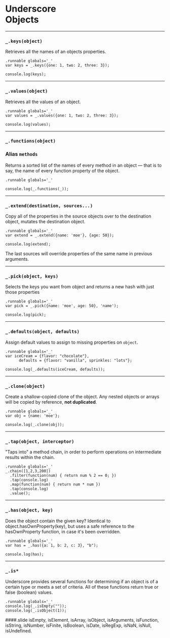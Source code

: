 # Underscore <br />Objects

---
### `_.keys(object)`

Retrieves all the names of an objects properties.

    .runnable globals='_'
    var keys = _.keys({one: 1, two: 2, three: 3});

    console.log(keys);
	
---
### `_.values(object)`

Retrieves all the values of an object.

    .runnable globals='_'
    var values = _.values({one: 1, two: 2, three: 3});

    console.log(values);
	
---
### `_.functions(object)`
### Alias `methods`

Returns a sorted list of the names of every method in an object — that is to say, the name of every function property of the object.

    .runnable globals='_'

    console.log(_.functions(_));
	
---
### `_.extend(destination, sources...)`

Copy all of the properties in the source objects over to the destination object, mutates the destination object.

    .runnable globals='_'
    var extend = _.extend({name: 'moe'}, {age: 50});

    console.log(extend);

The last sources will override properties of the same name in previous arguments.

---
### `_.pick(object, keys)`

Selects the keys you want from object and returns a new hash with just those properties

    .runnable globals='_'
    var pick = _.pick({name: 'moe', age: 50}, 'name');

    console.log(pick);

---	
### `_.defaults(object, defaults)`

Assign default values to assign to missing properties on `object`.

	.runnable globals='_'
	var iceCream = {flavor: "chocolate"},
		  defaults = {flavor: "vanilla", sprinkles: "lots"};
		
	console.log(_.defaults(iceCream, defaults));
	
---
### `_.clone(object)`

Create a shallow-copied clone of the object. Any nested objects or arrays will be copied by reference, **not duplicated**.

	.runnable globals='_'
	var obj = {name: 'moe'};

	console.log(_.clone(obj));

---
### `_.tap(object, interceptor)`

"Taps into" a method chain, in order to perform operations on intermediate results within the chain.

	.runnable globals='_'
	_.chain([1,2,3,200])
	  .filter(function(num) { return num % 2 == 0; })
	  .tap(console.log)
	  .map(function(num) { return num * num })
	  .tap(console.log)
	  .value();

---
### `_.has(object, key)`

Does the object contain the given key? Identical to object.hasOwnProperty(key), but uses a safe reference to the hasOwnProperty function, in case it's been overridden.

	.runnable globals='_'
	var has = _.has({a: 1, b: 2, c: 3}, "b");
	
	console.log(has);
	
---
### `_.is*`

Underscore provides several functions for determining if an object is of a certain type or meets a set of criteria. All of these functions return true or false (boolean) values.

	.runnable globals='_'
	console.log(_.isEmpty(""));
	console.log(_.isObject(1));
	
####.slide isEmpty, isElement, isArray, isObject, isArguments, isFunction, isString, isNumber, isFinite, isBoolean, isDate, isRegExp, isNaN, isNull, isUndefined.
